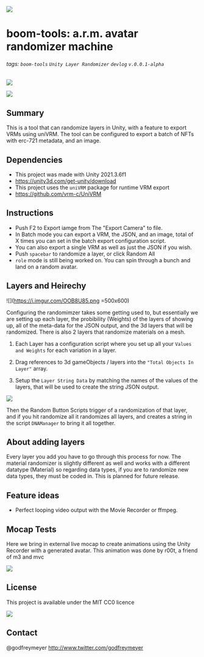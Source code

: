 ![](https://i.imgur.com/LNmNGJH.png)


# boom-tools: a.r.m. avatar randomizer machine
###### tags: `boom-tools` `Unity Layer Randomizer` `devlog` ```v.0.0.1-alpha```


![](https://i.imgur.com/qYqOZM5.gif)

![](https://i.imgur.com/s54Yj8F.png)


## Summary

This is a tool that can randomize layers in Unity, with a feature to export VRMs using uniVRM. The tool can be configured to export a batch of NFTs with erc-721 metadata, and an image. 

## Dependencies

- This project was made with Unity 2021.3.6f1 
- https://unity3d.com/get-unity/download
- This project uses the `uniVRM` package for runtime VRM export
- https://github.com/vrm-c/UniVRM

## Instructions



- Push F2 to Export iamge from The "Export Camera" to file.
- In Batch mode you can export a VRM, the JSON, and an image, total of X times you can set in the batch export configuration script.
- You can also export a single VRM as well as just the JSON if you wish.
- Push ```spacebar``` to randomize a layer, or click Random All
- ```role``` mode is still being worked on. You can spin through a bunch and land on a random avatar.


## Layers and Heirechy

![](https://i.imgur.com/OOB8U85.png =500x600)

Configuring the randomimzer takes some getting used to, but essentially we are setting up each layer, the probibility (Weights) of the layers of showing up, all of the meta-data for the JSON output, and the 3d layers that will be randomized. There is also 2 layers that randomize materials on a mesh.

1. Each Layer has a configuration script where you set up all your ```Values and Weights``` for each variation in a layer. 

2. Drag references to 3d gameObjects / layers into the ``"Total Objects In Layer"`` array. 

3. Setup the ``Layer String Data`` by matching the names of the values of the layers, that will be used to create the string JSON output.

![](https://i.imgur.com/yFDw64c.png)
 
Then the Random Button Scripts trigger of a randomization of that layer, and if you hit randomize all it randomizes all layers, and creates a string in the script ```DNAManager``` to bring it all together. 

## About adding layers
Every layer you add you have to go through this process for now.
The material randomizer is slightly different as well and works with a different datatype (Material) so regarding data types, if you are to randomize new data types, they must be coded in. This is planned for future release. 



## Feature ideas

- Perfect looping video output with the Movie Recorder or ffmpeg.

## Mocap Tests

Here we bring in external live mocap to create animations using the Unity Recorder with a generated avatar. This animation was done by r00t, a friend of m3 and mvc

![](https://i.imgur.com/uLwjfwx.gif)

## License
This project is available under the MIT CC0 licence 

![](https://i.imgur.com/pYkqt1h.png)

## Contact
@godfreymeyer http://www.twitter.com/godfreymeyer


